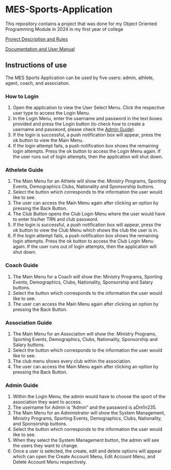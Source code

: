 # MES-Sports-Application
This repository contains a project that was done for my Object Oriented Programming Module in 2024 in my first year of college

[Project Description and Rules](https://github.com/MacaroniJam/MES-Sport-Application/blob/main/OOP%20Group%20Project%20SEM2-AY2023-24%20Description.pdf)

[Documentation and User Manual](https://github.com/MacaroniJam/MES-Sport-Application/blob/main/Documentation%20and%20User%20Manual.pdf)

## Instructions of use
The MES Sports Application can be used by five users: admin, athlete, agent, coach, and association.

### How to Login
  1. Open the application to view the User Select Menu. Click the respective user type to access the Login Menu.
  2. In the Login Menu, enter the username and password in the text boxes provided and press the Login button (to check how to create a username and password, please check the [Admin Guide](#admin-guide)).
  3. If the login is successful, a push notification box will appear, press the ok button to view the Main Menu.
  4. If the login attempt fails, a push notification box shows the remaining login attempts. Press the ok button to access the Login Menu again. If the user runs out of login attempts, then the application will shut down.

### Athelete Guide
  1. The Main Menu for an Athlete will show the: Ministry Programs, Sporting Events, Demographics Clubs, Nationality and Sponsorship buttons.
  2. Select the button which corresponds to the information the user would like to see.
  3. The user can access the Main Menu again after clicking an option by pressing the Back Button.
  4. The Club Button opens the Club Login Menu where the user would have to enter his/her TRN and club password.
  5. If the login is successful, a push notification box will appear, press the ok button to view the Club Menu which shows the club the user is in.
  6. If the login attempt fails, a push notification box shows the remaining login attempts. Press the ok button to access the Club Login Menu again. If the user runs out of login attempts, then the application will shut down.

### Coach Guide
  1. The Main Menu for a Coach will show the: Ministry Programs, Sporting Events, Demographics, Clubs, Nationality, Sponsorship and Salary buttons.
  2. Select the button which corresponds to the information the user would like to see.
  3. The user can access the Main Menu again after clicking an option by pressing the Back Button.

### Association Guide
  1. The Main Menu for an Association will show the: Ministry Programs, Sporting Events, Demographics, Clubs, Nationality, Sponsorship and Salary buttons.
  2. Select the button which corresponds to the information the user would like to see.
  3. The club menu shows every club within the association.
  4. The user can access the Main Menu again after clicking an option by pressing the Back Button.

### Admin Guide
  1. Within the Login Menu, the admin would have to choose the sport of the association they want to access.
  2. The username for Admin is “Admin” and the password is aDm1n235.
  3. The Main Menu for an Administrator will show the System Management, Ministry Programs, Sporting Events, Demographics, Clubs, Nationality, and Sponsorship buttons.
  4. Select the button which corresponds to the information the user would like to see.
  5. When they select the System Management button, the admin will see the users they want to change.
  6. Once a user is selected, the create, edit and delete options will appear which can open the Create Account Menu, Edit Account Menu, and Delete Account Menu respectively.




